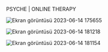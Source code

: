 PSYCHE | ONLINE THERAPY

![Ekran görüntüsü 2023-06-14 175655](https://github.com/atakan-erkan/psyche-online-therapy/assets/108596480/79cd13fd-fb3e-42e7-b560-52f26d5a717c)

![Ekran görüntüsü 2023-06-14 181218](https://github.com/atakan-erkan/psyche-online-therapy/assets/108596480/e566bf49-f218-4e7e-bc12-453f66f295e7)

![Ekran görüntüsü 2023-06-14 181154](https://github.com/atakan-erkan/psyche-online-therapy/assets/108596480/db55208d-a378-4b2b-bc7f-d9d46358d7cc)

